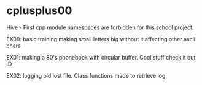 # cplusplus00
Hive - First cpp module
namespaces are forbidden for this school project.

EX00: basic training making small letters big without it affecting other ascii chars

EX01: making a 80's phonebook with circular buffer. Cool stuff check it out :D

EX02: logging old lost file. Class functions made to retrieve log.